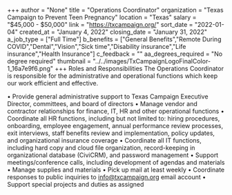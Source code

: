 +++
author = "None"
title = "Operations Coordinator"
organization = "Texas Campaign to Prevent Teen Pregnancy"
location = "Texas"
salary = "$45,000 - $50,000"
link = "https://txcampaign.org/"
sort_date = "2022-01-04"
created_at = "January 4, 2022"
closing_date = "January 31, 2022"
a_job_type = ["Full Time"]
b_benefits = ["General Benefits","Remote During COVID","Dental","Vision","Sick time","Disability insurance","Life insurance","Health Insurance"]
c_feedback = ""
aa_degrees_required = "No degree required"
thumbnail = "../../images/TxCampaignLogoFinalColor-1_16a7e9f6.png"
+++
Roles and Responsibilities 
The Operations Coordinator is responsible for the administrative and operational functions which keep our work efficient and effective.

•	Provide general administrative support to Texas Campaign Executive Director, committees, and board of directors
•	Manage vendor and contractor relationships for finance, IT, HR and other operational functions 
•	Coordinate all HR functions, including but not limited to: hiring procedures, onboarding, employee engagement, annual performance review processes, exit interviews, staff benefits review and implementation, policy updates, and organizational insurance coverage
•	Coordinate all IT functions, including hard copy and cloud file organization, record-keeping in organizational database (CiviCRM), and password management 
•	Support meetings/conference calls, including development of agendas and materials 
•	Manage supplies and materials
•	Pick up mail at least weekly
•	Coordinate responses to public inquiries to info@txcampaign.org email account
•	Support special projects and duties as assigned